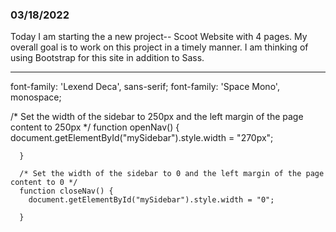 ### 03/18/2022

Today I am starting the a new project-- Scoot Website with 4 pages. My overall goal is to work on this project in a timely manner. I am thinking of using Bootstrap for this site in addition to Sass. 


---
font-family: 'Lexend Deca', sans-serif;
font-family: 'Space Mono', monospace;


/* Set the width of the sidebar to 250px and the left margin of the page content to 250px */
      function openNav() {
        document.getElementById("mySidebar").style.width = "270px";

      }

      /* Set the width of the sidebar to 0 and the left margin of the page content to 0 */
      function closeNav() {
        document.getElementById("mySidebar").style.width = "0";

      }

